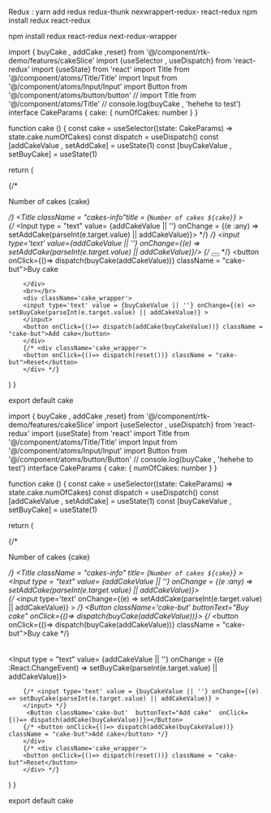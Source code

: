 Redux : 
   yarn add redux redux-thunk nexwrappert-redux- react-redux
   npm install redux react-redux


   npm install redux react-redux next-redux-wrapper



import { buyCake  , addCake ,reset} from '@/component/rtk-demo/features/cakeSlice'
import {useSelector , useDispatch} from 'react-redux'
import {useState} from 'react'
import Title from '@/component/atoms/Title/Title'
import Input from '@/component/atoms/Input/Input'
import Button from '@/component/atoms/button/button'
// import Title from '@/component/atoms/Title'
// console.log(buyCake , 'hehehe to test')
interface CakeParams {
  cake: {
    numOfCakes: number
  }
}

function cake () {
  const cake = useSelector((state: CakeParams) => state.cake.numOfCakes)
  const dispatch = useDispatch()
  const [addCakeValue , setAddCake] = useState(1)
  const [buyCakeValue , setBuyCake] = useState(1)



   return (<div>
        {/* <p className="cakes-info"> Number of cakes {cake}</p> */}
        <Title className = "cakes-info"title = {`Number of cakes ${cake}`} ></Title>
        <div className='cake_wrapper'>
        {/* <Input type = "text"  value= {addCakeValue || ''}  onChange = {(e :any) => setAddCake(parseInt(e.target.value) || addCakeValue)}></Input> */} */}
         <input type='text' value={addCakeValue || ''} onChange={(e) => setAddCake(parseInt(e.target.value) || addCakeValue)}/>
        {/* <Button className = "cake_but" buttonText="Buy cake" ></Button> */}
        <button onClick={()=> dispatch(buyCake(addCakeValue))} className = "cake-but">Buy cake</button>
        
        </div>
        <br></br>
        <div className='cake_wrapper'>
        <input type='text' value = {buyCakeValue || ''} onChange={(e) => setBuyCake(parseInt(e.target.value) || addCakeValue)} > 
        </input>
        <button onClick={()=> dispatch(addCake(buyCakeValue))} className = "cake-but">Add cake</button>
        </div>
        {/* <div className='cake_wrapper'> 
        <button onClick={()=> dispatch(reset())} className = "cake-but">Reset</button>
        </div> */}
   </div>)
}

export default cake


import { buyCake  , addCake ,reset} from '@/component/rtk-demo/features/cakeSlice'
import {useSelector , useDispatch} from 'react-redux'
import {useState} from 'react'
import Title from '@/component/atoms/Title/Title'
import Input from '@/component/atoms/Input/Input'
import Button from '@/component/atoms/button/Button'
// console.log(buyCake , 'hehehe to test')
interface CakeParams {
  cake: {
    numOfCakes: number
  }
}

function cake () {
  const cake = useSelector((state: CakeParams) => state.cake.numOfCakes)
  const dispatch = useDispatch()
  const [addCakeValue , setAddCake] = useState(1)
  const [buyCakeValue , setBuyCake] = useState(1)



   return (<div>
        {/* <p className="cakes-info"> Number of cakes {cake}</p> */}
        <Title className = "cakes-info" title= {`Number of cakes ${cake}`} ></Title>
        <div className='cake_wrapper'>
        <Input type = "text"  value= {addCakeValue || ''}  onChange = {(e :any) => setAddCake(parseInt(e.target.value) || addCakeValue)}></Input>  
        {/* <input type='text' onChange={(e) => setAddCake(parseInt(e.target.value) || addCakeValue)} > 
        </input> */}
        <Button className='cake-but'  buttonText="Buy cake"  onClick={()=> dispatch(buyCake(addCakeValue))}></Button>
        {/* <button onClick={()=> dispatch(buyCake(addCakeValue))} className = "cake-but">Buy cake</button> */}
        </div>
        <br></br>
        <div className='cake_wrapper'>
        <Input type = "text"  value= {addCakeValue || ''}  onChange = {(e :React.ChangeEvent<HTMLInputElement>) => setBuyCake(parseInt(e.target.value) || addCakeValue)}></Input>  

        {/* <input type='text' value = {buyCakeValue || ''} onChange={(e) => setBuyCake(parseInt(e.target.value) || addCakeValue)} > 
        </input> */}
         <Button className='cake-but'  buttonText="Add cake"  onClick={()=> dispatch(addCake(buyCakeValue))}></Button>
        {/* <button onClick={()=> dispatch(addCake(buyCakeValue))} className = "cake-but">Add cake</button> */}
        </div>
        {/* <div className='cake_wrapper'> 
        <button onClick={()=> dispatch(reset())} className = "cake-but">Reset</button>
        </div> */}
   </div>)
}

export default cake